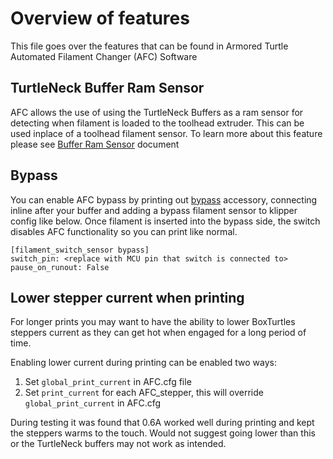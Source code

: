 # Overview of features 

This file goes over the features that can be found in Armored Turtle Automated Filament Changer (AFC) Software

## TurtleNeck Buffer Ram Sensor
AFC allows the use of using the TurtleNeck Buffers as a ram sensor for detecting when filament is loaded to the toolhead extruder. This can be used inplace of a toolhead filament sensor. To learn more about this feature please see [Buffer Ram Sensor](Buffer_Ram_Sensor.md) document

## Bypass
You can enable AFC bypass by printing out [bypass](https://github.com/ArmoredTurtle/AFC-Accessories/tree/main/AFC_Bypass) accessory, connecting inline after your buffer and adding a bypass filament sensor to klipper config like below. Once filament is inserted into the bypass side, the switch disables AFC functionality so you can print like normal.

```
[filament_switch_sensor bypass]
switch_pin: <replace with MCU pin that switch is connected to>
pause_on_runout: False
```

## Lower stepper current when printing
For longer prints you may want to have the ability to lower BoxTurtles steppers current as they can get hot when engaged for a long period of time.

Enabling lower current during printing can be enabled two ways:
1. Set `global_print_current` in AFC.cfg file
2. Set `print_current` for each AFC_stepper, this will override `global_print_current` in AFC.cfg

During testing it was found that 0.6A worked well during printing and kept the steppers warms to the touch. Would not suggest going lower than this or the TurtleNeck buffers may not work as intended.